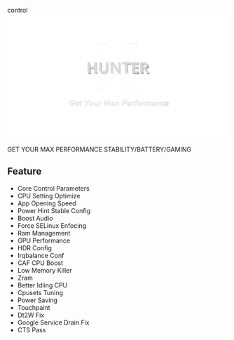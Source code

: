 control<img src="hunterx.png" alt="HunterX"/>
<br />

GET YOUR MAX PERFORMANCE STABILITY/BATTERY/GAMING

## Feature
- Core Control Parameters
- CPU Setting Optimize
- App Opening Speed
- Power Hint Stable Config
- Boost Audio
- Force SELinux Enfocing
- Ram Management
- GPU Performance
- HDR Config
- Irqbalance Conf
- CAF CPU Boost
- Low Memory Killer
- Zram
- Better Idling CPU
- Cpusets Tuning
- Power Saving
- Touchpaint
- Dt2W Fix
- Google Service Drain Fix
- CTS Pass
